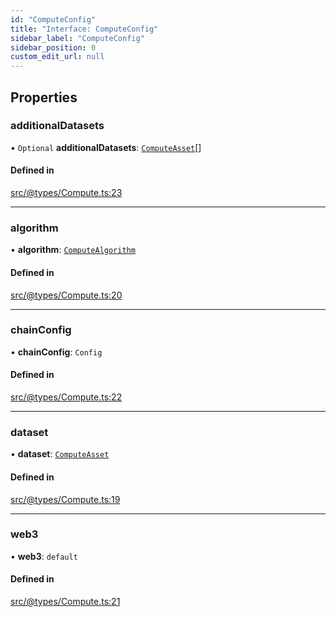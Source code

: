 ```yaml
---
id: "ComputeConfig"
title: "Interface: ComputeConfig"
sidebar_label: "ComputeConfig"
sidebar_position: 0
custom_edit_url: null
---
```


## Properties

### additionalDatasets

• `Optional` **additionalDatasets**: [`ComputeAsset`](ComputeAsset.md)[]

#### Defined in

[src/@types/Compute.ts:23](https://github.com/deltaDAO/nautilus/blob/ef5e766/src/@types/Compute.ts#L23)

___

### algorithm

• **algorithm**: [`ComputeAlgorithm`](ComputeAlgorithm.md)

#### Defined in

[src/@types/Compute.ts:20](https://github.com/deltaDAO/nautilus/blob/ef5e766/src/@types/Compute.ts#L20)

___

### chainConfig

• **chainConfig**: `Config`

#### Defined in

[src/@types/Compute.ts:22](https://github.com/deltaDAO/nautilus/blob/ef5e766/src/@types/Compute.ts#L22)

___

### dataset

• **dataset**: [`ComputeAsset`](ComputeAsset.md)

#### Defined in

[src/@types/Compute.ts:19](https://github.com/deltaDAO/nautilus/blob/ef5e766/src/@types/Compute.ts#L19)

___

### web3

• **web3**: `default`

#### Defined in

[src/@types/Compute.ts:21](https://github.com/deltaDAO/nautilus/blob/ef5e766/src/@types/Compute.ts#L21)
